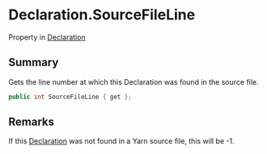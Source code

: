 # Declaration.SourceFileLine

Property in [Declaration](api/csharp/yarn.compiler.declaration.md)

## Summary


Gets the line number at which this Declaration was found in the
source file.


```csharp
public int SourceFileLine { get };
```

## Remarks


If this  <a href="yarn.compiler.declaration.md">Declaration</a>  was not found in a Yarn
source file, this will be -1.


